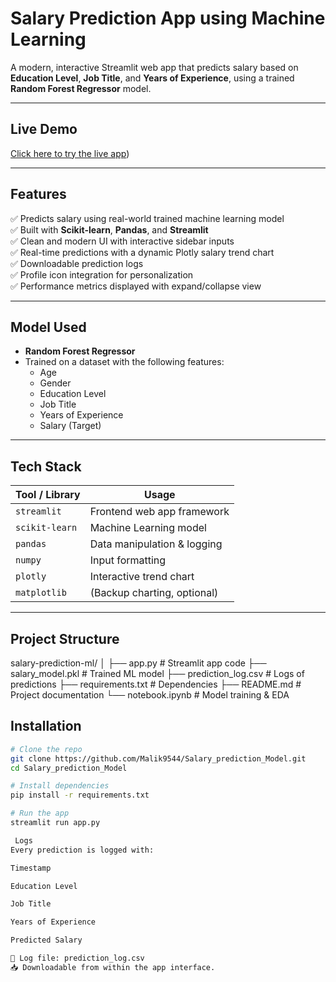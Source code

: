 #  Salary Prediction App using Machine Learning

 A modern, interactive Streamlit web app that predicts salary based on **Education Level**, **Job Title**, and **Years of Experience**, using a trained **Random Forest Regressor** model.





---

##  Live Demo

 [Click here to try the live app](https://salary-prediction-model-njaxqdgjmcvvcjupq6fmxl.streamlit.app/))

---

##  Features

✅ Predicts salary using real-world trained machine learning model  
✅ Built with **Scikit-learn**, **Pandas**, and **Streamlit**  
✅ Clean and modern UI with interactive sidebar inputs  
✅ Real-time predictions with a dynamic Plotly salary trend chart  
✅ Downloadable prediction logs  
✅ Profile icon integration for personalization  
✅ Performance metrics displayed with expand/collapse view

---

##  Model Used

- **Random Forest Regressor**
- Trained on a dataset with the following features:
  - Age
  - Gender
  - Education Level
  - Job Title
  - Years of Experience
  - Salary (Target)

---

##  Tech Stack

| Tool / Library     | Usage                        |
|--------------------|------------------------------|
| `streamlit`        | Frontend web app framework   |
| `scikit-learn`     | Machine Learning model       |
| `pandas`           | Data manipulation & logging  |
| `numpy`            | Input formatting             |
| `plotly`           | Interactive trend chart      |
| `matplotlib`       | (Backup charting, optional)  |

---

##  Project Structure

salary-prediction-ml/
│
├── app.py # Streamlit app code
├── salary_model.pkl # Trained ML model
├── prediction_log.csv # Logs of predictions
├── requirements.txt # Dependencies
├── README.md # Project documentation
└── notebook.ipynb # Model training & EDA

##  Installation

```bash
# Clone the repo
git clone https://github.com/Malik9544/Salary_prediction_Model.git
cd Salary_prediction_Model

# Install dependencies
pip install -r requirements.txt

# Run the app
streamlit run app.py

 Logs
Every prediction is logged with:

Timestamp

Education Level

Job Title

Years of Experience

Predicted Salary

📂 Log file: prediction_log.csv
📥 Downloadable from within the app interface.



